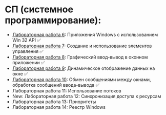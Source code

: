 # СП (системное программирование):

- [Лабораторная работа 6](https://github.com/gaykov/bsuir/tree/master/SP/Lab1): Приложения Windows с использованием Win 32 API :white_check_mark:
- [Лабораторная работа 7](https://github.com/gaykov/bsuir/tree/master/SP/Lab2): Создание и использование элементов управления :white_check_mark:
- [Лабораторная работа 8](https://github.com/gaykov/bsuir/tree/master/SP/Lab3): Графический ввод-вывод в оконном приложении :white_check_mark:
- [Лабораторная работа 9](https://github.com/gaykov/bsuir/tree/master/SP/Lab4): Динамическое отображение данных на окне :white_check_mark:
- [Лабораторная работа 10](https://github.com/gaykov/bsuir/tree/master/SP/Lab5): Обмен сообщениями между окнами, обработка сообщений ввода-вывода :white_check_mark:
- Лабораторная работа 11: Использование потоков
- New: Лабораторная работа 12: Синхронизация доступа к ресурсам
- Лабораторная работа 13: Приоритеты
- Лабораторная работа 14: Реестр Windows
